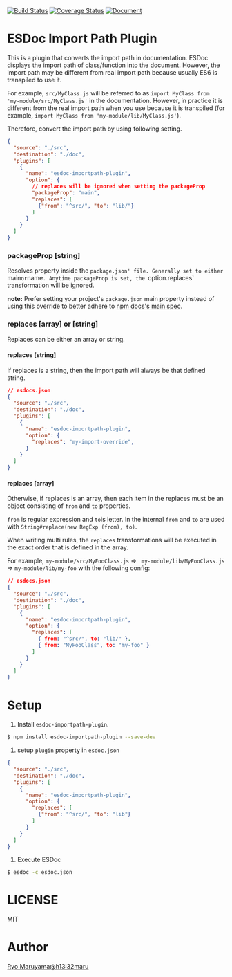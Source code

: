 [![Build Status](https://travis-ci.org/esdoc/esdoc-importpath-plugin.svg?branch=master)](https://travis-ci.org/esdoc/esdoc-importpath-plugin)
[![Coverage Status](https://coveralls.io/repos/esdoc/esdoc-importpath-plugin/badge.svg)](https://coveralls.io/r/esdoc/esdoc-importpath-plugin)
[![Document](https://doc.esdoc.org/github.com/esdoc/esdoc-importpath-plugin/badge.svg)](https://doc.esdoc.org/github.com/esdoc/esdoc-importpath-plugin)

# ESDoc Import Path Plugin
This is a plugin that converts the import path in documentation.
ESDoc displays the import path of class/function into the document.
However, the import path may be different from real import path because usually ES6 is transpiled to use it.

For example, ``src/MyClass.js`` will be referred to as ``import MyClass from 'my-module/src/MyClass.js'`` in the documentation.
However, in practice it is different from the real import path when you use because it is transpiled
(for example, ``import MyClass from 'my-module/lib/MyClass.js'``).

Therefore, convert the import path by using following setting.

```json
{
  "source": "./src",
  "destination": "./doc",
  "plugins": [
    {
      "name": "esdoc-importpath-plugin",
      "option": {
        // replaces will be ignored when setting the packageProp
        "packageProp": "main",
        "replaces": [
          {"from": "^src/", "to": "lib/"}
        ]
      }
    }
  ]
}
```

### packageProp [string]

Resolves property inside the `package.json' file. Generally set to either `main` or `name`. Anytime packageProp is set, the `option.replaces` transformation will be ignored.

**note:** Prefer setting your project's `package.json` main property instead of using this override to better adhere to [npm docs's main spec](https://docs.npmjs.com/files/package.json#main).

### replaces [array] or [string]

Replaces can be either an array or string.

#### replaces [string]

If replaces is a string, then the import path will always be that defined string.
```json
// esdocs.json
{
  "source": "./src",
  "destination": "./doc",
  "plugins": [
    {
      "name": "esdoc-importpath-plugin",
      "option": {
        "replaces": "my-import-override",
      }
    }
  ]
}
```

#### replaces [array]
Otherwise, if replaces is an array, then each item in the replaces must be an object consisting of `from` and `to` properties.

``from`` is regular expression and ``to``is letter. In the internal ``from`` and ``to`` are used with ``String#replace(new RegExp (from), to)``.

When writing multi rules, the `replaces` transformations will be executed in the exact order that is defined in the array.

For example, ``my-module/src/MyFooClass.js`` => `` my-module/lib/MyFooClass.js`` => ``my-module/lib/my-foo`` with the following config:
```json
// esdocs.json
{
  "source": "./src",
  "destination": "./doc",
  "plugins": [
    {
      "name": "esdoc-importpath-plugin",
      "option": {
        "replaces": [
          { from: "^src/", to: "lib/" },
          { from: "MyFooClass", to: "my-foo" }
        ]
      }
    }
  ]
}
```

# Setup

1. Install `esdoc-importpath-plugin`.
  ```sh
  $ npm install esdoc-importpath-plugin --save-dev
  ```
1. setup ``plugin`` property in ``esdoc.json``
  ```json
  {
    "source": "./src",
    "destination": "./doc",
    "plugins": [
      {
        "name": "esdoc-importpath-plugin",
        "option": {
          "replaces": [
            {"from": "^src/", "to": "lib"}
          ]
        }
      }
    ]
  }
  ```
1. Execute ESDoc
  ```sh
  $ esdoc -c esdoc.json
  ```

# LICENSE
MIT

# Author
[Ryo Maruyama@h13i32maru](https://twitter.com/h13i32maru)
